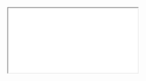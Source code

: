 <div class="set-margin set-border center-block-horiz">
  <div class="responsive-wrapper 
     responsive-wrapper-wxh-572x612"
     style="-webkit-overflow-scrolling: touch; overflow: auto;">

<iframe src="/Slides/04-Generate-and-Test.html"> 

</iframe>
    
  </div>
</div>